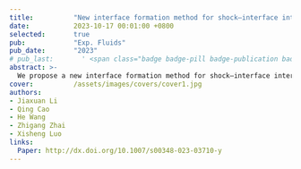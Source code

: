 ```yaml
---
title:          "New interface formation method for shock–interface interaction studies"
date:           2023-10-17 00:01:00 +0800
selected:       true
pub:            "Exp. Fluids"
pub_date:       "2023"
# pub_last:       ' <span class="badge badge-pill badge-publication badge-success">Featured</span>'
abstract: >-
  We propose a new interface formation method for shock–interface interaction studies by using the super-hydrophobic–oleophobic surface instead of filaments to constrain the soap–film interface. To verify this method, developments of a single-mode air–SFinterface and a heavy gas layer accelerated by shock waves are experimentally investigated and compared with the previous studies. For single-mode interface developments, experimental schlieren images show that the interfaces are more fully developed, and the thickness of the interface profile reduces more than 60%. For shock-induced heavy gas layer instability, the interface profile is more distinct, and the mixing width of the upstream interface after it passes through the initial position of the downstream interface is largely weakened. Quantitative comparison shows that the filaments used to constrain the soap–film interface have a significant effect on the movement and amplitude growth of the upstream interface, and the superiority of the present method is well demonstrated.
cover:          /assets/images/covers/cover1.jpg
authors:
- Jiaxuan Li
- Qing Cao
- He Wang
- Zhigang Zhai
- Xisheng Luo
links:
  Paper: http://dx.doi.org/10.1007/s00348-023-03710-y
---
```

